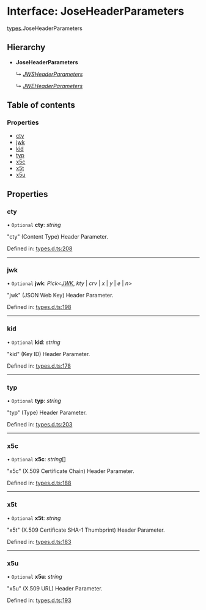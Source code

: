 # Interface: JoseHeaderParameters

[types](../modules/types.md).JoseHeaderParameters

## Hierarchy

* **JoseHeaderParameters**

  ↳ [*JWSHeaderParameters*](types.jwsheaderparameters.md)

  ↳ [*JWEHeaderParameters*](types.jweheaderparameters.md)

## Table of contents

### Properties

- [cty](types.joseheaderparameters.md#cty)
- [jwk](types.joseheaderparameters.md#jwk)
- [kid](types.joseheaderparameters.md#kid)
- [typ](types.joseheaderparameters.md#typ)
- [x5c](types.joseheaderparameters.md#x5c)
- [x5t](types.joseheaderparameters.md#x5t)
- [x5u](types.joseheaderparameters.md#x5u)

## Properties

### cty

• `Optional` **cty**: *string*

"cty" (Content Type) Header Parameter.

Defined in: [types.d.ts:208](https://github.com/panva/jose/blob/v3.11.1/src/types.d.ts#L208)

___

### jwk

• `Optional` **jwk**: *Pick*<[*JWK*](types.jwk.md), *kty* \| *crv* \| *x* \| *y* \| *e* \| *n*\>

"jwk" (JSON Web Key) Header Parameter.

Defined in: [types.d.ts:198](https://github.com/panva/jose/blob/v3.11.1/src/types.d.ts#L198)

___

### kid

• `Optional` **kid**: *string*

"kid" (Key ID) Header Parameter.

Defined in: [types.d.ts:178](https://github.com/panva/jose/blob/v3.11.1/src/types.d.ts#L178)

___

### typ

• `Optional` **typ**: *string*

"typ" (Type) Header Parameter.

Defined in: [types.d.ts:203](https://github.com/panva/jose/blob/v3.11.1/src/types.d.ts#L203)

___

### x5c

• `Optional` **x5c**: *string*[]

"x5c" (X.509 Certificate Chain) Header Parameter.

Defined in: [types.d.ts:188](https://github.com/panva/jose/blob/v3.11.1/src/types.d.ts#L188)

___

### x5t

• `Optional` **x5t**: *string*

"x5t" (X.509 Certificate SHA-1 Thumbprint) Header Parameter.

Defined in: [types.d.ts:183](https://github.com/panva/jose/blob/v3.11.1/src/types.d.ts#L183)

___

### x5u

• `Optional` **x5u**: *string*

"x5u" (X.509 URL) Header Parameter.

Defined in: [types.d.ts:193](https://github.com/panva/jose/blob/v3.11.1/src/types.d.ts#L193)
